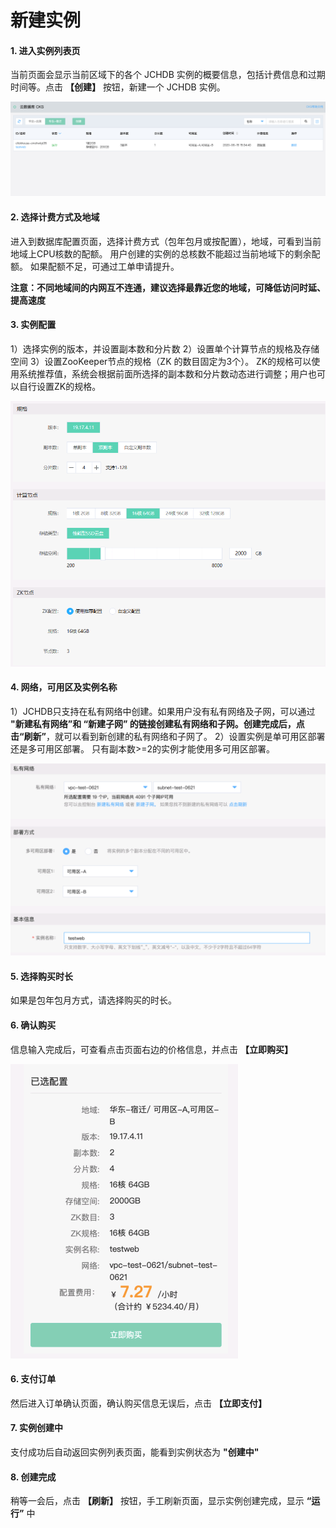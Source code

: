 # 新建实例

#### 1. 进入实例列表页
当前页面会显示当前区域下的各个 JCHDB 实例的概要信息，包括计费信息和过期时间等。点击 **【创建】** 按钮，新建一个 JCHDB 实例。

![实例列表](../../../../../image/JCHDB/instance_list.png)

#### 2. 选择计费方式及地域
进入到数据库配置页面，选择计费方式（包年包月或按配置），地域，可看到当前地域上CPU核数的配额。 用户创建的实例的总核数不能超过当前地域下的剩余配额。 如果配额不足，可通过工单申请提升。

**注意：不同地域间的内网互不连通，建议选择最靠近您的地域，可降低访问时延、提高速度**

#### 3. 实例配置 
1）选择实例的版本，并设置副本数和分片数
2）设置单个计算节点的规格及存储空间
3）设置ZooKeeper节点的规格（ZK 的数目固定为3个）。 ZK的规格可以使用系统推荐值，系统会根据前面所选择的副本数和分片数动态进行调整；用户也可以自行设置ZK的规格。

![实例配置1](../../../../../image/JCHDB/create-instance-1.png)

#### 4. 网络，可用区及实例名称
1）JCHDB只支持在私有网络中创建。如果用户没有私有网络及子网，可以通过 **"新建私有网络”**和 **“新建子网”** 的链接创建私有网络和子网。创建完成后，点击**“刷新”**，就可以看到新创建的私有网络和子网了。
2）设置实例是单可用区部署还是多可用区部署。 只有副本数>=2的实例才能使用多可用区部署。

![实例配置2](../../../../../image/JCHDB/create-instance-2.png)

#### 5. 选择购买时长
如果是包年包月方式，请选择购买的时长。

#### 6. 确认购买

信息输入完成后，可查看点击页面右边的价格信息，并点击 **【立即购买】**

![实例配置2](../../../../../image/JCHDB/create-instance-3.png)

#### 6. 支付订单
然后进入订单确认页面，确认购买信息无误后，点击 **【立即支付】**

#### 7. 实例创建中
支付成功后自动返回实例列表页面，能看到实例状态为 **"创建中"**

#### 8. 创建完成
稍等一会后，点击 **【刷新】** 按钮，手工刷新页面，显示实例创建完成，显示 **“运行”** 中
